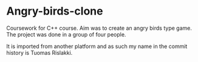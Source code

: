 # Angry-birds-clone

Coursework for C++ course. Aim was to create an angry birds type game. The project was done in a group of four people.

It is imported from another platform and as such my name in the commit history is Tuomas Rislakki.
